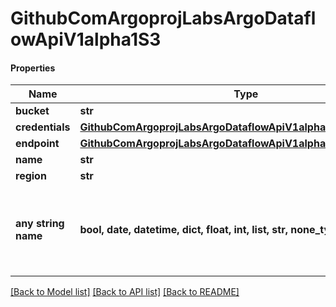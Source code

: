 # GithubComArgoprojLabsArgoDataflowApiV1alpha1S3

#### Properties
Name | Type | Description | Notes
------------ | ------------- | ------------- | -------------
**bucket** | **str** |  | [optional] 
**credentials** | [**GithubComArgoprojLabsArgoDataflowApiV1alpha1AWSCredentials**](GithubComArgoprojLabsArgoDataflowApiV1alpha1AWSCredentials.md) |  | [optional] 
**endpoint** | [**GithubComArgoprojLabsArgoDataflowApiV1alpha1AWSEndpoint**](GithubComArgoprojLabsArgoDataflowApiV1alpha1AWSEndpoint.md) |  | [optional] 
**name** | **str** |  | [optional] 
**region** | **str** |  | [optional] 
**any string name** | **bool, date, datetime, dict, float, int, list, str, none_type** | any string name can be used but the value must be the correct type | [optional]

[[Back to Model list]](../README.md#documentation-for-models) [[Back to API list]](../README.md#documentation-for-api-endpoints) [[Back to README]](../README.md)


